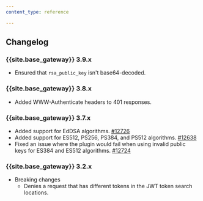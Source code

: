 ```yaml
---
content_type: reference

---
```


## Changelog

### {{site.base_gateway}} 3.9.x
* Ensured that `rsa_public_key` isn't base64-decoded.

### {{site.base_gateway}} 3.8.x
* Added WWW-Authenticate headers to 401 responses.

### {{site.base_gateway}} 3.7.x
* Added support for EdDSA algorithms.
[#12726](https://github.com/Kong/kong/issues/12726)
* Added support for ES512, PS256, PS384, and PS512 algorithms.
[#12638](https://github.com/Kong/kong/issues/12638)
* Fixed an issue where the plugin would fail when using invalid public keys for ES384 and ES512 algorithms.
[#12724](https://github.com/Kong/kong/issues/12724)

### {{site.base_gateway}} 3.2.x

* Breaking changes
  * Denies a request that has different tokens in the JWT token search locations.